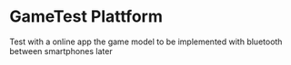 # GameTest Plattform

Test with a online app the game model to be implemented with bluetooth between smartphones later